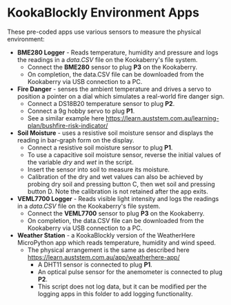 # KookaBlockly Environment Apps
These pre-coded apps use various sensors to measure the physical environment:
- **BME280 Logger** - Reads temperature, humidity and pressure and logs the readings in a *data.CSV* file on the Kookaberry's file system.
  - Connect the **BME280** sensor to plug **P3** on the Kookaberry.
  - On completion, the data.CSV file can be downloaded from the Kookaberry via USB connection to a PC.
- **Fire Danger** - senses the ambient temperature and drives a servo to position a pointer on a dial which simulates a real-world fire danger sign.
  - Connect a DS18B20 temperature sensor to plug **P2**.
  - Connect a 9g hobby servo to plug **P1**.
  - See a similar example here https://learn.auststem.com.au/learning-plan/bushfire-risk-indicator/
- **Soil Moisture** - uses a resistive soil moisture sensor and displays the reading in bar-graph form on the display.
  - Connect a resistive soil moisture sensor to plug **P1**.
  - To use a capacitive soil moisture sensor, reverse the initial values of the variable *dry* and *wet* in the script.
  - Insert the sensor into soil to measure its moisture.
  - Calibration of the dry and wet values can also be achieved by probing dry soil and pressing button C, then wet soil and pressing button D.  Note the calibration is not retained after the app exits.
- **VEML7700 Logger** - Reads visible light intensity and logs the readings in a *data.CSV* file on the Kookaberry's file system.
  - Connect the **VEML7700** sensor to plug **P3** on the Kookaberry.
  - On completion, the data.CSV file can be downloaded from the Kookaberry via USB connection to a PC.
- **Weather Station** - a KookaBlockly version of the WeatherHere MicroPython app which reads temperature, humidity and wind speed.
  - The physical arrangement is the same as described here https://learn.auststem.com.au/app/weatherhere-app/
    - A DHT11 sensor is connected to plug **P1**.
    - An optical pulse sensor for the anemometer is connected to plug **P2**.
    - This script does not log data, but it can be modified per the logging apps in this folder to add logging functionality.